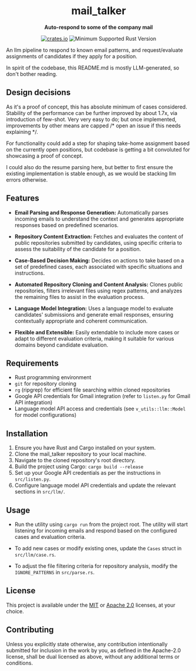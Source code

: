 <div align="center">
  <h1>mail_talker</h1>
  <p>
    <strong>Auto-respond to some of the company mail</strong>
  </p>
  <p>

<!-- prettier-ignore-start -->

[![crates.io](https://img.shields.io/crates/v/v_utils?label=latest)](https://crates.io/crates/actix)
![Minimum Supported Rust Version](https://img.shields.io/badge/rustc-1.74+-ab6000.svg)

<!-- prettier-ignore-end -->
</div>

An llm pipeline to respond to known email patterns, and request/evaluate assignments of candidates if they apply for a position.

In spirit of the codebase, this README.md is mostly LLM-generated, so don't bother reading.

## Design decisions
As it's a proof of concept, this has absolute minimum of cases considered. Stability of the performance can be further improved by about 1.7x, via introduction of few-shot. Very very easy to do; but once implemented, improvements by other means are capped /* open an issue if this needs explaining */.

For functionality could add a step for shaping take-home assignment based on the currently open positions, but codebase is getting a bit convoluted for showcasing a proof of concept.

I could also do the resume parsing here, but better to first ensure the existing implementation is stable enough, as we would be stacking llm errors otherwise.

## Features

- **Email Parsing and Response Generation:** Automatically parses incoming emails to understand the context and generates appropriate responses based on predefined scenarios.

- **Repository Content Extraction:** Fetches and evaluates the content of public repositories submitted by candidates, using specific criteria to assess the suitability of the candidate for a position.

- **Case-Based Decision Making:** Decides on actions to take based on a set of predefined cases, each associated with specific situations and instructions.

- **Automated Repository Cloning and Content Analysis:** Clones public repositories, filters irrelevant files using regex patterns, and analyzes the remaining files to assist in the evaluation process.

- **Language Model Integration:** Uses a language model to evaluate candidates' submissions and generate email responses, ensuring contextually appropriate and coherent communication.

- **Flexible and Extensible:** Easily extendable to include more cases or adapt to different evaluation criteria, making it suitable for various domains beyond candidate evaluation.

## Requirements

- Rust programming environment
- `git` for repository cloning
- `rg` (ripgrep) for efficient file searching within cloned repositories
- Google API credentials for Gmail integration (refer to `listen.py` for Gmail API integration)
- Language model API access and credentials (see `v_utils::llm::Model` for model configurations)

## Installation

1. Ensure you have Rust and Cargo installed on your system.
2. Clone the mail_talker repository to your local machine.
3. Navigate to the cloned repository's root directory.
4. Build the project using Cargo: `cargo build --release`
5. Set up your Google API credentials as per the instructions in `src/listen.py`.
6. Configure language model API credentials and update the relevant sections in `src/llm/`.

## Usage

- Run the utility using `cargo run` from the project root. The utility will start listening for incoming emails and respond based on the configured cases and evaluation criteria.

- To add new cases or modify existing ones, update the `Cases` struct in `src/llm/case.rs`.

- To adjust the file filtering criteria for repository analysis, modify the `IGNORE_PATTERNS` in `src/parse.rs`.


## License
This project is available under the [MIT](LICENSE-MIT) or [Apache 2.0](LICENSE-APACHE) licenses, at your choice.

## Contributing
Unless you explicitly state otherwise, any contribution intentionally submitted for inclusion in the work by you, as defined in the Apache-2.0 license, shall be dual licensed as above, without any additional terms or conditions.
